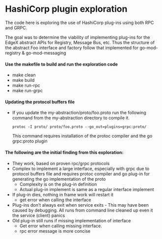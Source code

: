 # HashiCorp plugin exploration

The code here is exploring the use of HashiCorp plug-ins using both RPC and GRPC.

The goal was to determine the viability of implementing plug-ins for the EdgeX abstract APIs for Registry, Message Bus, etc. Thus the structure of the abstract Foo interface and factory follow that implemented for go-mod-registry & go-mod-messaging

#### Use the makefile to build and run the exploration code

 * make clean
 * make build
 * make run-rpc
 * make run-grpc

#### Updating the protocol buffers file

- If you update the my-abstraction/proto/foo.proto run the following command from the my-abstraction directory  to compile it.

  `protoc -I proto/ proto/foo.proto --go_out=plugins=grpc:proto/`

  This command requires installation of the protoc compiler and the go grpc:proto plugin 

#### The following are the initial finding from this exploration:

   - They work, based on proven rpc/grpc protocols
   - Complex to implement a large interface, especially with grpc due to protocol buffers file and requires protoc compiler and go plug-in for generating the go implementation of the  proto
		- Complexity is on the plug-in definition
		- Actual plug-in implement is same as a regular interface implement
   - If plug-in dies, nothing in frame work will restart it
		- get error when calling the interface
   - Plug-ins don't always exit when service exits
         - This may have been caused by debugging. All runs from command line cleaned up even it the service (client) panics
   - Old plug-in still runs if missing implementation of interface
		- Get error when calling missing interface. 
		- rpc error message is more concise